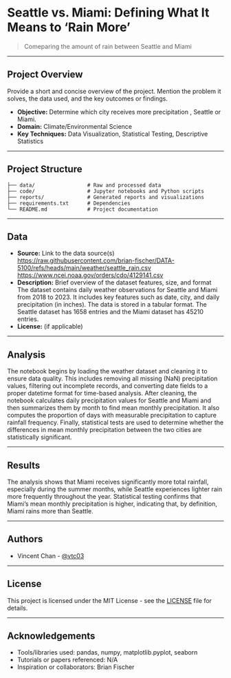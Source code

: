 # Seattle vs. Miami: Defining What It Means to ‘Rain More’

> Comeparing the amount of rain between Seattle and Miami

---

## Project Overview

Provide a short and concise overview of the project. Mention the problem it solves, the data used, and the key outcomes or findings.

- **Objective:** Determine which city receives more precipitation , Seattle or Miami.
- **Domain:** Climate/Environmental Science
- **Key Techniques:** Data Visualization, Statistical Testing, Descriptive Statistics

---

## Project Structure

```
├── data/                 # Raw and processed data
├── code/                 # Jupyter notebooks and Python scripts
├── reports/              # Generated reports and visualizations
├── requirements.txt      # Dependencies
└── README.md             # Project documentation
```

---

## Data

- **Source:** Link to the data source(s)
https://raw.githubusercontent.com/brian-fischer/DATA-5100/refs/heads/main/weather/seattle_rain.csv
https://www.ncei.noaa.gov/orders/cdo/4129141.csv
- **Description:** Brief overview of the dataset features, size, and format
The dataset contains daily weather observations for Seattle and Miami from 2018 to 2023. It includes key features such as date, city, and daily precipitation (in inches). The data is stored in a tabular format. The Seattle dataset has 1658 entries and the Miami dataset has 45210 entries. 
- **License:** (if applicable)

---

## Analysis

The notebook begins by loading the weather dataset and cleaning it to ensure data quality. This includes removing all missing (NaN) precipitation values, filtering out incomplete records, and converting date fields to a proper datetime format for time-based analysis. After cleaning, the notebook calculates daily precipitation values for Seattle and Miami and then summarizes them by month to find mean monthly precipitation. It also computes the proportion of days with measurable precipitation to capture rainfall frequency. Finally, statistical tests are used to determine whether the differences in mean monthly precipitation between the two cities are statistically significant. 

---

## Results

The analysis shows that Miami receives significantly more total rainfall, especially during the summer months, while Seattle experiences lighter rain more frequently throughout the year. Statistical testing confirms that Miami’s mean monthly precipitation is higher, indicating that, by definition, Miami rains more than Seattle.

---

## Authors

- Vincent Chan - [@vtc03](https://github.com/vtc03)

---

## License

This project is licensed under the MIT License - see the [LICENSE](LICENSE) file for details.

---

## Acknowledgements

- Tools/libraries used: pandas, numpy, matplotlib.pyplot, seaborn
- Tutorials or papers referenced: N/A
- Inspiration or collaborators: Brian Fischer

